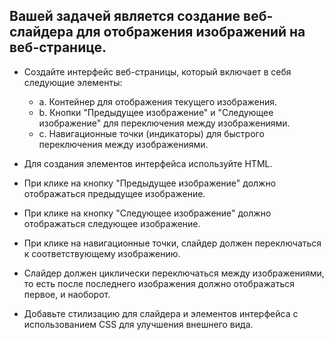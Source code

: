 ## Вашей задачей является создание веб-слайдера для отображения изображений на веб-странице.

- Создайте интерфейс веб-страницы, который включает в себя следующие элементы:

  - a. Контейнер для отображения текущего изображения.
  - b. Кнопки "Предыдущее изображение" и "Следующее изображение" для переключения между изображениями.
  - c. Навигационные точки (индикаторы) для быстрого переключения между изображениями.

- Для создания элементов интерфейса используйте HTML.
- При клике на кнопку "Предыдущее изображение" должно отображаться предыдущее изображение.
- При клике на кнопку "Следующее изображение" должно отображаться следующее изображение.
- При клике на навигационные точки, слайдер должен переключаться к соответствующему изображению.

- Слайдер должен циклически переключаться между изображениями, то есть после последнего изображения должно отображаться первое, и наоборот.

- Добавьте стилизацию для слайдера и элементов интерфейса с использованием CSS для улучшения внешнего вида.
